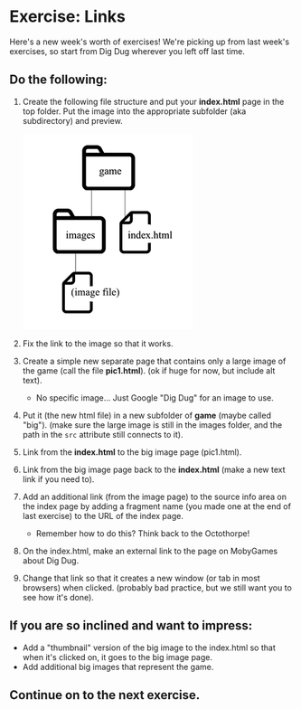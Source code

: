 # Exercise: Links 

Here's a new week's worth of exercises!   We're picking up from last week's exercises, so start from Dig Dug wherever you left off last time.

## Do the following:

1. Create the following file structure and put your **index.html** page in the top folder.  Put the image into the appropriate subfolder (aka subdirectory) and preview.

    ![file structure](links-file-structure.png)

1. Fix the link to the image so that it works.

1. Create a simple new separate page that contains only a large image of the game (call the file **pic1.html**).  (ok if huge for now, but include alt text).
    - No specific image... Just Google "Dig Dug" for an image to use.

1. Put it (the new html file) in a new subfolder of **game** (maybe called "big").
(make sure the large image is still in the images folder, and the path in the `src` attribute still connects to it).

1. Link from the **index.html** to the big image page (pic1.html).

1. Link from the big image page back to the **index.html** (make a new text link if you need to).

1. Add an additional link (from the image page) to the source info area on the index page by adding a fragment name (you made one at the end of last exercise) to the URL of the index page.
    - Remember how to do this?  Think back to the Octothorpe!

1. On the index.html, make an external link to the page on MobyGames about Dig Dug.

1. Change that link so that it creates a new window (or tab in most browsers) when clicked.  (probably bad practice, but we still want you to see how it's done).

## If you are so inclined and want to impress:

- Add a "thumbnail" version of the big image to the index.html so that when it's clicked on, it goes to the big image page. 
- Add additional big images that represent the game.

## Continue on to the next exercise. 



